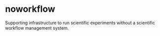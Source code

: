 noworkflow
==========

Supporting infrastructure to run scientific experiments without a scientific workflow management system.
